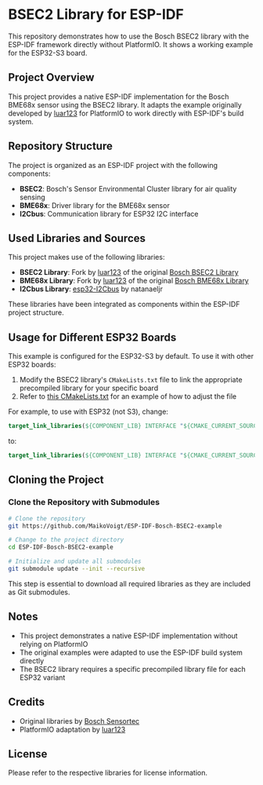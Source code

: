 # BSEC2 Library for ESP-IDF

This repository demonstrates how to use the Bosch BSEC2 library with the ESP-IDF framework directly without PlatformIO. It shows a working example for the ESP32-S3 board.

## Project Overview

This project provides a native ESP-IDF implementation for the Bosch BME68x sensor using the BSEC2 library. It adapts the example originally developed by [luar123](https://github.com/luar123/Bosch-BSEC2-Library/blob/master/examples/generic_examples/basic_idf/src/main.cpp) for PlatformIO to work directly with ESP-IDF's build system.

## Repository Structure

The project is organized as an ESP-IDF project with the following components:

- **BSEC2**: Bosch's Sensor Environmental Cluster library for air quality sensing
- **BME68x**: Driver library for the BME68x sensor
- **I2Cbus**: Communication library for ESP32 I2C interface

## Used Libraries and Sources

This project makes use of the following libraries:

- **BSEC2 Library**: Fork by [luar123](https://github.com/luar123/Bosch-BSEC2-Library) of the original [Bosch BSEC2 Library](https://github.com/boschsensortec/Bosch-BSEC2-Library)
- **BME68x Library**: Fork by [luar123](https://github.com/luar123/Bosch-BME68x-Library) of the original [Bosch BME68x Library](https://github.com/boschsensortec/Bosch-BME68x-Library)
- **I2Cbus Library**: [esp32-I2Cbus](https://github.com/natanaeljr/esp32-I2Cbus) by natanaeljr

These libraries have been integrated as components within the ESP-IDF project structure.

## Usage for Different ESP32 Boards

This example is configured for the ESP32-S3 by default. To use it with other ESP32 boards:

1. Modify the BSEC2 library's `CMakeLists.txt` file to link the appropriate precompiled library for your specific board
2. Refer to [this CMakeLists.txt](https://github.com/MaikoVoigt/Bosch-BSEC2-Library/blob/master/CMakeLists.txt) for an example of how to adjust the file

For example, to use with ESP32 (not S3), change:
```cmake
target_link_libraries(${COMPONENT_LIB} INTERFACE "${CMAKE_CURRENT_SOURCE_DIR}/src/esp32s3/libalgobsec.a")
```
to:
```cmake
target_link_libraries(${COMPONENT_LIB} INTERFACE "${CMAKE_CURRENT_SOURCE_DIR}/src/esp32/libalgobsec.a")
```

## Cloning the Project

### Clone the Repository with Submodules

```bash
# Clone the repository
git https://github.com/MaikoVoigt/ESP-IDF-Bosch-BSEC2-example

# Change to the project directory
cd ESP-IDF-Bosch-BSEC2-example

# Initialize and update all submodules
git submodule update --init --recursive
```

This step is essential to download all required libraries as they are included as Git submodules.

## Notes

- This project demonstrates a native ESP-IDF implementation without relying on PlatformIO
- The original examples were adapted to use the ESP-IDF build system directly
- The BSEC2 library requires a specific precompiled library file for each ESP32 variant

## Credits

- Original libraries by [Bosch Sensortec](https://github.com/boschsensortec)
- PlatformIO adaptation by [luar123](https://github.com/luar123)

## License

Please refer to the respective libraries for license information.

